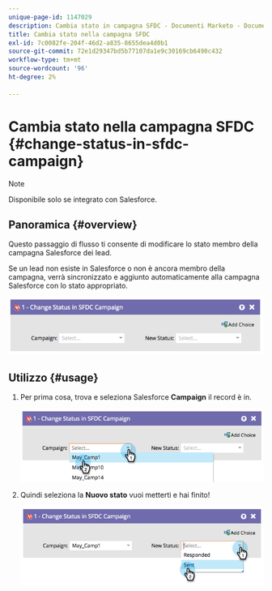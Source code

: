 ```yaml
---
unique-page-id: 1147029
description: Cambia stato in campagna SFDC - Documenti Marketo - Documentazione del prodotto
title: Cambia stato nella campagna SFDC
exl-id: 7c0082fe-204f-46d2-a835-8655dea4d0b1
source-git-commit: 72e1d29347bd5b77107da1e9c30169cb6490c432
workflow-type: tm+mt
source-wordcount: '96'
ht-degree: 2%

---
```


# Cambia stato nella campagna SFDC {#change-status-in-sfdc-campaign}

>[!NOTE]
>
>Disponibile solo se integrato con Salesforce.

## Panoramica {#overview}

Questo passaggio di flusso ti consente di modificare lo stato membro della campagna Salesforce dei lead.

Se un lead non esiste in Salesforce o non è ancora membro della campagna, verrà sincronizzato e aggiunto automaticamente alla campagna Salesforce con lo stato appropriato.

![](assets/image2014-9-22-15-3a13-3a54.png)

## Utilizzo {#usage}

1. Per prima cosa, trova e seleziona Salesforce **Campaign** il record è in.

   ![](assets/image2014-9-22-15-3a13-3a58.png)

1. Quindi seleziona la **Nuovo stato** vuoi metterti e hai finito!

   ![](assets/image2014-9-22-15-3a14-3a0.png)
